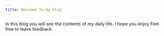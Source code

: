 ```yaml
---
title: Welcome to my blog
---
```


In this blog you will see the contents of my daily life. I hope you enjoy
Feel free to leave feedback
